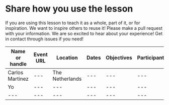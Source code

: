 # Share how you use the lesson

If you are using this lesson to teach it as a whole, part of it, or for inspiration. We want to inspire others to reuse it!
Please make a pull request with your information. We are so excited to hear about your experience! Get in contact through issues if you need!

Name or handle | Event URL | Location | Dates | Objectives | Participants | Testimonials 
--- | --- | --- | --- | --- | --- | ---  
Carlos Martinez | --- | The Netherlands| --- | --- | --- | ---  
Yo | --- | --- | --- | --- | --- | ---  
--- | --- | --- | --- | --- | --- | ---  
